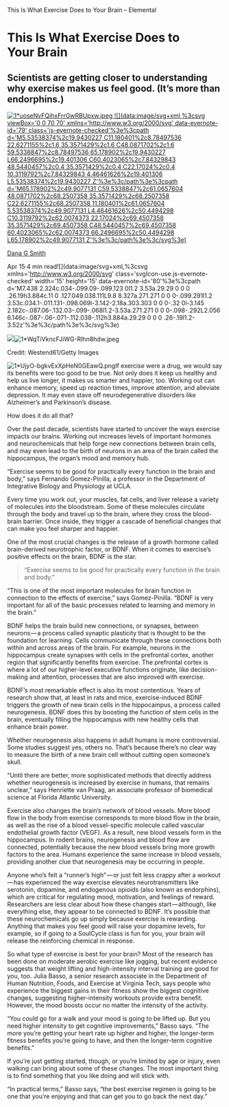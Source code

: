 This Is What Exercise Does to Your Brain – Elemental

# This Is What Exercise Does to Your Brain

## Scientists are getting closer to understanding why exercise makes us feel good. (It’s more than endorphins.)

[![1*uoseNvFQihxFrrGwRBUpxw.jpeg](../_resources/db0096dc49f8cca247e996d20b03d8ce.jpg) ![](data:image/svg+xml,%3csvg viewBox='0 0 70 70' xmlns='http://www.w3.org/2000/svg' data-evernote-id='79' class='js-evernote-checked'%3e%3cpath d='M5.53538374%2c19.9430227 C11.180401%2c8.78497536 22.6271155%2c1.6 35.3571429%2c1.6 C48.0871702%2c1.6 59.5338847%2c8.78497536 65.178902%2c19.9430227 L66.2496695%2c19.401306 C60.4023065%2c7.84329843 48.5440457%2c0.4 35.3571429%2c0.4 C22.17024%2c0.4 10.3119792%2c7.84329843 4.46461626%2c19.401306 L5.53538374%2c19.9430227 Z'%3e%3c/path%3e%3cpath d='M65.178902%2c49.9077131 C59.5338847%2c61.0657604 48.0871702%2c68.2507358 35.3571429%2c68.2507358 C22.6271155%2c68.2507358 11.180401%2c61.0657604 5.53538374%2c49.9077131 L4.46461626%2c50.4494298 C10.3119792%2c62.0074373 22.17024%2c69.4507358 35.3571429%2c69.4507358 C48.5440457%2c69.4507358 60.4023065%2c62.0074373 66.2496695%2c50.4494298 L65.178902%2c49.9077131 Z'%3e%3c/path%3e%3c/svg%3e)](https://elemental.medium.com/@smithdanag?source=post_header_lockup)

[Dana G Smith](https://elemental.medium.com/@smithdanag)

Apr 15·4 min read![](data:image/svg+xml,%3csvg xmlns='http://www.w3.org/2000/svg' class='svgIcon-use js-evernote-checked' width='15' height='15' data-evernote-id='80'%3e%3cpath d='M7.438 2.324c.034-.099.09-.099.123 0l1.2 3.53a.29.29 0 0 0 .26.19h3.884c.11 0 .127.049.038.111L9.8 8.327a.271.271 0 0 0-.099.291l1.2 3.53c.034.1-.011.131-.098.069l-3.142-2.18a.303.303 0 0 0-.32 0l-3.145 2.182c-.087.06-.132.03-.099-.068l1.2-3.53a.271.271 0 0 0-.098-.292L2.056 6.146c-.087-.06-.071-.112.038-.112h3.884a.29.29 0 0 0 .26-.19l1.2-3.52z'%3e%3c/path%3e%3c/svg%3e)

![](../_resources/b742e7e9888c901b97c4e9903adf78fd.png)![1*WqTiVkncFJiWG-RIhn8hdw.jpeg](../_resources/7be1054f4813bb46ab84fd41453b285f.jpg)

Credit: Westend61/Getty Images

![1*UjyO-bgkvExXpHeN0GEawQ.png](../_resources/f767acd4ca79fa6ff90dbcac6a3ac45c.png)If exercise were a drug, we would say its benefits were too good to be true. Not only does it keep us healthy and help us live longer, it makes us smarter and happier, too. Working out can enhance memory, speed up reaction times, improve attention, and alleviate depression. It may even stave off neurodegenerative disorders like Alzheimer’s and Parkinson’s disease.

How does it do all that?

Over the past decade, scientists have started to uncover the ways exercise impacts our brains. Working out increases levels of important hormones and neurochemicals that help forge new connections between brain cells, and may even lead to the birth of neurons in an area of the brain called the hippocampus, the organ’s mood and memory hub.

“Exercise seems to be good for practically every function in the brain and body,” says Fernando Gomez-Pinilla, a professor in the Department of Integrative Biology and Physiology at UCLA.

Every time you work out, your muscles, fat cells, and liver release a variety of molecules into the bloodstream. Some of these molecules circulate through the body and travel up to the brain, where they cross the blood-brain barrier. Once inside, they trigger a cascade of beneficial changes that can make you feel sharper and happier.

One of the most crucial changes is the release of a growth hormone called brain-derived neurotrophic factor, or BDNF. When it comes to exercise’s positive effects on the brain, BDNF is the star.

> “Exercise seems to be good for practically every function in the brain and body.”

“This is one of the most important molecules for brain function in connection to the effects of exercise,” says Gomez-Pinilla. “BDNF is very important for all of the basic processes related to learning and memory in the brain.”

BDNF helps the brain build new connections, or synapses, between neurons — a process called synaptic plasticity that is thought to be the foundation for learning. Cells communicate through these connections both within and across areas of the brain. For example, neurons in the hippocampus create synapses with cells in the prefrontal cortex, another region that significantly benefits from exercise. The prefrontal cortex is where a lot of our higher-level executive functions originate, like decision-making and attention, processes that are also improved with exercise.

BDNF’s most remarkable effect is also its most contentious. Years of research show that, at least in rats and mice, exercise-induced BDNF triggers the growth of new brain cells in the hippocampus, a process called neurogenesis. BDNF does this by boosting the function of stem cells in the brain, eventually filling the hippocampus with new healthy cells that enhance brain power.

Whether neurogenesis also happens in adult humans is more controversial. Some studies suggest yes, others no. That’s because there’s no clear way to measure the birth of a new brain cell without cutting open someone’s skull.

“Until there are better, more sophisticated methods that directly address whether neurogenesis is increased by exercise in humans, that remains unclear,” says Henriette van Praag, an associate professor of biomedical science at Florida Atlantic University.

Exercise also changes the brain’s network of blood vessels. More blood flow in the body from exercise corresponds to more blood flow in the brain, as well as the rise of a blood vessel-specific molecule called vascular endothelial growth factor (VEGF). As a result, new blood vessels form in the hippocampus. In rodent brains, neurogenesis and blood flow are connected, potentially because the new blood vessels bring more growth factors to the area. Humans experience the same increase in blood vessels, providing another clue that neurogenesis may be occurring in people.

Anyone who’s felt a “runner’s high” — or just felt less crappy after a workout — has experienced the way exercise elevates neurotransmitters like serotonin, dopamine, and endogenous opioids (also known as endorphins), which are critical for regulating mood, motivation, and feelings of reward. Researchers are less clear about how these changes start — although, like everything else, they appear to be connected to BDNF. It’s possible that these neurochemicals go up simply because exercise is rewarding. Anything that makes you feel good will raise your dopamine levels, for example, so if going to a SoulCycle class is fun for you, your brain will release the reinforcing chemical in response.

So what type of exercise is best for your brain? Most of the research has been done on moderate aerobic exercise like jogging, but recent evidence suggests that weight lifting and high-intensity interval training are good for you, too. Julia Basso, a senior research associate in the Department of Human Nutrition, Foods, and Exercise at Virginia Tech, says people who experience the biggest gains in their fitness show the biggest cognitive changes, suggesting higher-intensity workouts provide extra benefit. However, the mood boosts occur no matter the intensity of the activity.

“You could go for a walk and your mood is going to be lifted up. But you need higher intensity to get cognitive improvements,” Basso says. “The more you’re getting your heart rate up higher and higher, the longer-term fitness benefits you’re going to have, and then the longer-term cognitive benefits.”

If you’re just getting started, though, or you’re limited by age or injury, even walking can bring about some of these changes. The most important thing is to find something that you like doing and will stick with.

“In practical terms,” Basso says, “the best exercise regimen is going to be one that you’re enjoying and that can get you to go back the next day.”